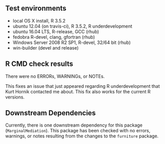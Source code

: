 ## Test environments
* local OS X install, R 3.5.2
* ubuntu 12.04 (on travis-ci), R 3.5.2, R underdevelopment
* ubuntu 16.04 LTS, R-release, GCC (rhub)
* fedobra R-devel, clang, gfortran (rhub)
* Windows Server 2008 R2 SP1, R-devel, 32/64 bit (rhub)
* win-builder (devel and release)

## R CMD check results
There were no ERRORs, WARNINGs, or NOTEs.

This fixes an issue that just appeared regarding R underdevelopment that Kurt Hornik contacted me about.
This fix also works for the current R versions.

## Downstream Dependencies
Currently, there is one downstream dependency for this package (`MarginalMediation`). 
This package has been checked with no errors, warnings, or notes resulting from the changes
to the `furniture` package.

